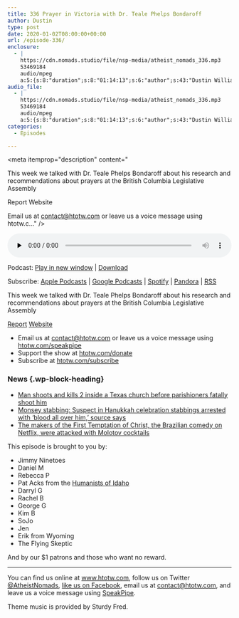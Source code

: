 ```yaml
---
title: 336 Prayer in Victoria with Dr. Teale Phelps Bondaroff
author: Dustin
type: post
date: 2020-01-02T08:00:00+00:00
url: /episode-336/
enclosure:
  - |
    https://cdn.nomads.studio/file/nsp-media/atheist_nomads_336.mp3
    53469184
    audio/mpeg
    a:5:{s:8:"duration";s:8:"01:14:13";s:6:"author";s:43:"Dustin Williams, Dr. Teale Phelps Bondaroff";s:8:"explicit";s:1:"1";s:13:"episode_title";s:50:"Prayer in Victoria with Dr. Teale Phelps Bondaroff";s:10:"episode_no";s:3:"336";}
audio_file:
  - |
    https://cdn.nomads.studio/file/nsp-media/atheist_nomads_336.mp3
    53469184
    audio/mpeg
    a:5:{s:8:"duration";s:8:"01:14:13";s:6:"author";s:43:"Dustin Williams, Dr. Teale Phelps Bondaroff";s:8:"explicit";s:1:"1";s:13:"episode_title";s:50:"Prayer in Victoria with Dr. Teale Phelps Bondaroff";s:10:"episode_no";s:3:"336";}
categories:
  - Episodes

---
```

<div itemscope itemtype="http://schema.org/AudioObject">
  <meta itemprop="name" content="336 Prayer in Victoria with Dr. Teale Phelps Bondaroff" />
  
  <meta itemprop="uploadDate" content="2020-01-02T01:00:00-07:00" />
  
  <meta itemprop="encodingFormat" content="audio/mpeg" />
  
  <meta itemprop="duration" content="PT1H14M13S" />
  
  <meta itemprop="description" content="


This week we talked with Dr. Teale Phelps Bondaroff about his research and recommendations about prayers at the British Columbia Legislative Assembly



Report Website








Email us at contact@htotw.com or leave us a voice message using htotw.c..." />
  
  <meta itemprop="contentUrl" content="https://dts.podtrac.com/redirect.mp3/cdn.nomads.studio/file/nsp-media/atheist_nomads_336.mp3" />
  
  <meta itemprop="contentSize" content="51.0" />
  
  <div class="powerpress_player" id="powerpress_player_8599">
    <audio class="wp-audio-shortcode" id="audio-4171-343" preload="none" style="width: 100%;" controls="controls"><source type="audio/mpeg" src="https://dts.podtrac.com/redirect.mp3/cdn.nomads.studio/file/nsp-media/atheist_nomads_336.mp3?_=343" /><a href="https://dts.podtrac.com/redirect.mp3/cdn.nomads.studio/file/nsp-media/atheist_nomads_336.mp3">https://dts.podtrac.com/redirect.mp3/cdn.nomads.studio/file/nsp-media/atheist_nomads_336.mp3</a></audio>
  </div>
</div>

<p class="powerpress_links powerpress_links_mp3">
  Podcast: <a href="https://dts.podtrac.com/redirect.mp3/cdn.nomads.studio/file/nsp-media/atheist_nomads_336.mp3" class="powerpress_link_pinw" target="_blank" title="Play in new window" onclick="return powerpress_pinw('https://htotw.com/?powerpress_pinw=4171-podcast');" rel="nofollow">Play in new window</a> | <a href="https://dts.podtrac.com/redirect.mp3/cdn.nomads.studio/file/nsp-media/atheist_nomads_336.mp3" class="powerpress_link_d" title="Download" rel="nofollow" download="atheist_nomads_336.mp3">Download</a>
</p>

<p class="powerpress_links powerpress_subscribe_links">
  Subscribe: <a href="https://podcasts.apple.com/us/podcast/humanists-take-on-the-world/id530050098?mt=2&ls=1" class="powerpress_link_subscribe powerpress_link_subscribe_itunes" target="_blank" title="Subscribe on Apple Podcasts" rel="nofollow">Apple Podcasts</a> | <a href="https://www.google.com/podcasts?feed=aHR0cDovL2F0aGVpc3Rub21hZHMubGlic3luLmNvbS9yc3M%3D" class="powerpress_link_subscribe powerpress_link_subscribe_googleplay" target="_blank" title="Subscribe on Google Podcasts" rel="nofollow">Google Podcasts</a> | <a href="https://open.spotify.com/show/3LzK2xZGike6Tc1GEMtMbr?si=LieN9SNuTpq96smuaUsH8A" class="powerpress_link_subscribe powerpress_link_subscribe_spotify" target="_blank" title="Subscribe on Spotify" rel="nofollow">Spotify</a> | <a href="https://www.pandora.com/podcast/atheist-nomads/PC:10122?corr=62071012&part=ug" class="powerpress_link_subscribe powerpress_link_subscribe_pandora" target="_blank" title="Subscribe on Pandora" rel="nofollow">Pandora</a> | <a href="https://htotw.com/feed/podcast/" class="powerpress_link_subscribe powerpress_link_subscribe_rss" target="_blank" title="Subscribe via RSS" rel="nofollow">RSS</a>
</p>

This week we talked with Dr. Teale Phelps Bondaroff about his research and recommendations about prayers at the British Columbia Legislative Assembly

[Report][1] [Website][2]

<!--more-->

  * Email us at <a href="mailto:contact@htotw.com” target=" rel="noopener noreferrer">contact@htotw.com</a> or leave us a voice message using <a href="https://htotw.com/speakpipe" target="_blank" rel="noopener noreferrer">htotw.com/speakpipe</a>
  * Support the show at <a href="https://htotw.com/donate" target="_blank" rel="noopener noreferrer">htotw.com/donate</a>
  * Subscribe at <a href="https://htotw.com/subscribe" target="_blank" rel="noopener noreferrer">htotw.com/subscribe</a>

### News {.wp-block-heading}

  * [Man shoots and kills 2 inside a Texas church before parishioners fatally shoot him][3]
  * [Monsey stabbing: Suspect in Hanukkah celebration stabbings arrested with ‘blood all over him,’ source says][4]
  * [The makers of the First Temptation of Christ, the Brazilian comedy on Netflix, were attacked with Molotov cocktails][5]

This episode is brought to you by:

  * Jimmy Ninetoes
  * Daniel M
  * Rebecca P
  * Pat Acks from the <a href="https://www.humanistsofidaho.org" target="_blank" rel="noopener noreferrer">Humanists of Idaho</a>
  * Darryl G
  * Rachel B
  * George G
  * Kim B
  * SoJo
  * Jen
  * Erik from Wyoming
  * The Flying Skeptic

And by our $1 patrons and those who want no reward.

<hr class="wp-block-separator" />

You can find us online at <a href="https://www.htotw.com/" target="_blank" rel="noopener noreferrer">www.htotw.com</a>, follow us on Twitter <a href="https://twitter.com/AtheistNomads" target="_blank" rel="noopener noreferrer">@AtheistNomads</a>, <a href="https://htotw.com/facebook" target="_blank" rel="noopener noreferrer">like us on Facebook</a>, email us at <contact@htotw.com>, and leave us a voice message using <a href="https://htotw.com/speakpipe" target="_blank" rel="noopener noreferrer">SpeakPipe</a>.

Theme music is provided by Sturdy Fred.

 [1]: https://www.bchumanist.ca/house_of_prayers_report
 [2]: http://www.teale.ca/
 [3]: https://www.cnn.com/2019/12/29/us/church-shooting-texas/index.html
 [4]: https://www.cnn.com/2019/12/29/us/new-york-stabbing-rabbi-home/index.html
 [5]: https://revistaforum.com.br/brasil/na-vespera-de-natal-produtora-do-porta-dos-fundos-e-atacada-com-coquetel-molotov/